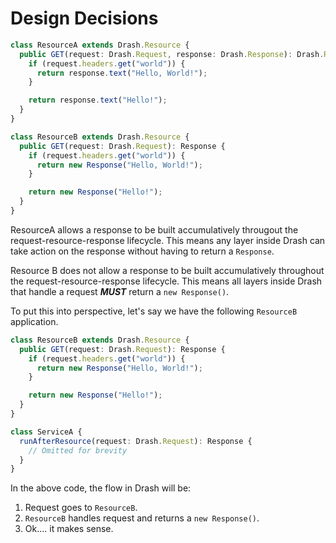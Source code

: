 # Design Decisions

```typescript
class ResourceA extends Drash.Resource {
  public GET(request: Drash.Request, response: Drash.Response): Drash.Response {
    if (request.headers.get("world")) {
      return response.text("Hello, World!");
    }

    return response.text("Hello!");
  }
}

class ResourceB extends Drash.Resource {
  public GET(request: Drash.Request): Response {
    if (request.headers.get("world")) {
      return new Response("Hello, World!");
    }

    return new Response("Hello!");
  }
}
```

ResourceA allows a response to be built accumulatively througout the request-resource-response lifecycle. This means any layer inside Drash can take action on the response without having to return a `Response`.

Resource B does not allow a response to be built accumulatively throughout the request-resource-response lifecycle. This means all layers inside Drash that handle a request ___MUST___ return a `new Response()`.

To put this into perspective, let's say we have the following `ResourceB` application.

```typescript
class ResourceB extends Drash.Resource {
  public GET(request: Drash.Request): Response {
    if (request.headers.get("world")) {
      return new Response("Hello, World!");
    }

    return new Response("Hello!");
  }
}

class ServiceA {
  runAfterResource(request: Drash.Request): Response {
    // Omitted for brevity
  }
}
```

In the above code, the flow in Drash will be:

1. Request goes to `ResourceB`.
2. `ResourceB` handles request and returns a `new Response()`.
3. Ok.... it makes sense.